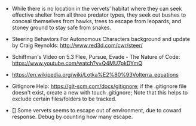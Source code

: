 * While there is no location in the vervets’ habitat where they can seek effective shelter from all three predator types, they seek out bushes to conceal themselves from hawks, trees to escape from leopards, and stoney ground to stay safe from snakes.
* Steering Behaviors For Autonomous Characters background and update by Craig Reynolds: http://www.red3d.com/cwr/steer/
* Schiffman's Video on 5.3 Flee, Pursue, Evade - The Nature of Code: https://www.youtube.com/watch?v=Q4MU7pkDYmQ
* https://en.wikipedia.org/wiki/Lotka%E2%80%93Volterra_equations

* GitIgnore Help: https://git-scm.com/docs/gitignore; if the .gitignore file doesn't exist, create a new with touch .gitignore; Note that this helps to exclude certain files/folders to be tracked.

* [] Some vervets seems to escape out of environment, due to coward response. Debug by counting how many escape.